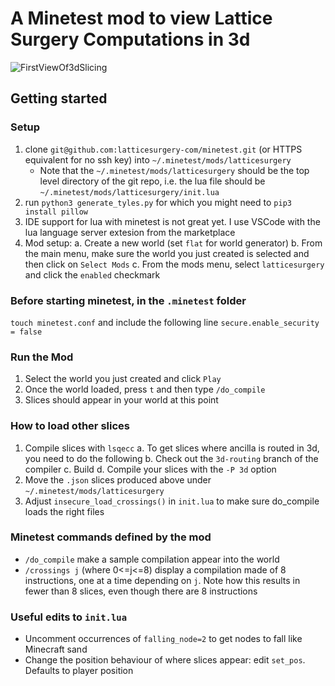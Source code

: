 
# A Minetest mod to view Lattice Surgery Computations in 3d

![FirstViewOf3dSlicing](https://github.com/latticesurgery-com/minetest/assets/36427091/6567bdf6-8b3b-459c-9af1-b839da6cde70)

## Getting started

### Setup
 1. clone `git@github.com:latticesurgery-com/minetest.git` (or HTTPS equivalent for no ssh key) into `~/.minetest/mods/latticesurgery`
    * Note that the `~/.minetest/mods/latticesurgery` should be the top level directory of the git repo, i.e. the lua file should be `~/.minetest/mods/latticesurgery/init.lua`
 2. run `python3 generate_tyles.py` for which you might need to `pip3 install pillow`
 2. IDE support for lua with minetest is not great yet. I use VSCode with the lua language server extesion from the marketplace
 3. Mod setup:
   a. Create a new world (set `flat` for world generator)
   b. From the main menu, make sure the world you just created is selected and then click on `Select Mods`
   c. From the mods menu, select `latticesurgery` and click the `enabled` checkmark


### Before starting minetest, in the `.minetest` folder
`touch minetest.conf`
and include the following line
`secure.enable_security = false`

### Run the Mod
 1. Select the world you just created and click `Play`
 2. Once the world loaded, press `t` and then type `/do_compile`
 3. Slices should appear in your world at this point


### How to load other slices
 1. Compile slices with `lsqecc`
    a. To get slices where ancilla is routed in 3d, you need to do the following
    b. Check out the `3d-routing` branch of the compiler
    c. Build
    d. Compile your slices with the `-P 3d` option
 2. Move the `.json` slices produced above under `~/.minetest/mods/latticesurgery`
 3. Adjust `insecure_load_crossings()` in `init.lua` to make sure do_compile loads the right files

### Minetest commands defined by the mod

 * `/do_compile` make a sample compilation appear into the world
 * `/crossings j` (where 0<=j<=8) display a compilation made of 8 instructions, one at a time depending on `j`. Note how this results in fewer than 8 slices, even though there are 8 instructions

### Useful edits to `init.lua`
 * Uncomment occurrences of `falling_node=2` to get nodes to fall like Minecraft sand
 * Change the position behaviour of where slices appear: edit `set_pos`. Defaults to player position


